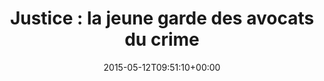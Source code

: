 ---
isIndex: false
title: "Justice : la jeune garde des avocats du crime"
date: 2015-05-12T09:51:10+00:00
publications_concerned:
  - sophie-rey-gascon
press:
  title: Le Parisien
  url: http://www.leparisien.fr/week-end/justice-la-jeune-garde-des-avocats-du-crime-12-05-2015-4765007.php
---